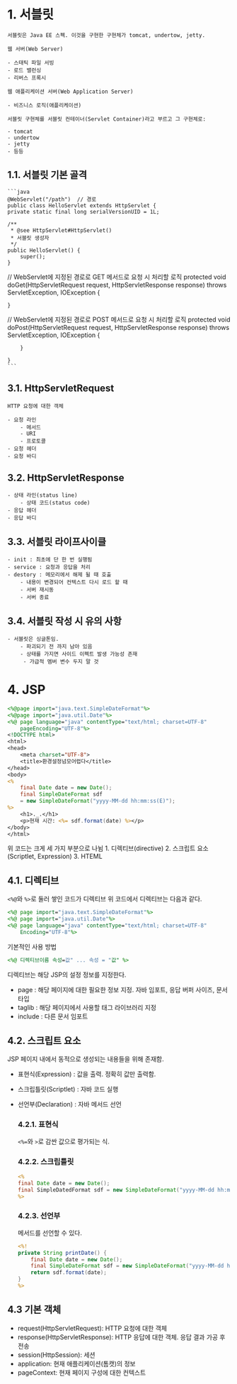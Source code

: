 # 1. 서블릿

    서블릿은 Java EE 스펙. 이것을 구현한 구현체가 tomcat, undertow, jetty.  

    웹 서버(Web Server)

    - 스태틱 파일 서빙
    - 로드 밸런싱
    - 리버스 프록시

    웹 애플리케이션 서버(Web Application Server)

    - 비즈니스 로직(애플리케이션)

    서블릿 구현체를 서블릿 컨테이너(Servlet Container)라고 부르고 그 구현체로:  

    - tomcat
    - undertow
    - jetty
    - 등등

 ## 1.1. 서블릿 기본 골격


    ```java
    @WebServlet("/path")  // 경로
    public class HelloServlet extends HttpServlet {
	private static final long serialVersionUID = 1L;
       
    /**
     * @see HttpServlet#HttpServlet()
     * 서블릿 생성자
     */
    public HelloServlet() {
        super();
    }

  // WebServlet에 지정된 경로로 GET 메서드로 요청 시 처리할 로직
	protected void doGet(HttpServletRequest request, HttpServletResponse response) throws ServletException, IOException {
		
	}

  // WebServlet에 지정된 경로로 POST 메서드로 요청 시 처리할 로직
	protected void doPost(HttpServletRequest request, HttpServletResponse response) throws ServletException, IOException {

	    }

    }
    ```

 ## 3.1. HttpServletRequest

    HTTP 요청에 대한 객체

    - 요청 라인
        - 메서드
        - URI
        - 프로토콜
    - 요청 헤더
    - 요청 바디

 ## 3.2. HttpServletResponse

    - 상태 라인(status line)
        - 상태 코드(status code)
    - 응답 헤더
    - 응답 바디

 ## 3.3. 서블릿 라이프사이클

    - init : 최초에 단 한 번 실행됨
    - service : 요청과 응답을 처리
    - destory : 메모리에서 해제 될 때 호출
        - 내용이 변경되어 컨텍스트 다시 로드 할 때
        - 서버 재시동
        - 서버 종료

 ## 3.4. 서블릿 작성 시 유의 사항

    - 서블릿은 싱글톤임.
        - 파괴되기 전 까지 남아 있음
        - 상태를 가지면 사이드 이펙트 발생 가능성 존재
         - 가급적 멤버 변수 두지 말 것

# 4. JSP

```jsp
<%@page import="java.text.SimpleDateFormat"%>
<%@page import="java.util.Date"%>
<%@ page language="java" contentType="text/html; charset=UTF-8"
    pageEncoding="UTF-8"%>
<!DOCTYPE html>
<html>
<head>
	<meta charset="UTF-8">
	<title>환경설정넘모어렵다</title>
</head>
<body>
<%
	final Date date = new Date();
	final SimpleDateFormat sdf 
	= new SimpleDateFormat("yyyy-MM-dd hh:mm:ss(E)");
%>
	<h1>._.</h1>
	<p>현재 시간: <%= sdf.format(date) %></p>
</body>
</html>
```

 위 코드는  크게 세 가지 부분으로 나뉨
    1. 디렉티브(directive)
    2. 스크립트 요소(Scriptlet, Expression)
    3. HTEML

  ## 4.1. 디렉티브
  `<%@`와 `%>`로 둘러 쌓인 코드가 디렉티브
  위 코드에서 디렉티브는 다음과 같다.

  ```jsp
  <%@ page import="java.text.SimpleDateFormat"%>
  <%@ page import="java.util.Date"%>
  <%@ page language="java" contentType="text/html; charset=UTF-8"
      Encoding="UTF-8"%>
 ```

 기본적인 사용 방법

 ```jsp
 <%@ 디렉티브이름 속성=값" ... 속성 = "값" %>
```

디렉티브는 해당 JSP의  설정 정보를 지정한다.

 - page : 해당 페이지에 대한  필요한 정보 지정. 자바 임포트, 응답 버퍼 사이즈, 문서 타입
 - taglib  : 해당 페이지에서 사용할 태그 라이브러리 지정
 - include : 다른 문서 임포트

 ## 4.2. 스크립트 요소

 JSP 페이지 내에서 동적으로 생성되는 내용들을 위해 존재함.

 - 표현식(Expression) : 값을 출력. 정확히 값만 출력함.
 - 스크립틀릿(Scriptlet) : 자바 코드 실행
 - 선언부(Declaration) : 자바 메서드 선언 
  
   ### 4.2.1.  표현식

   `<%=`와 `>`로 감싼 값으로 평가되는 식.

   ### 4.2.2. 스크립틀릿

   ```jsp
   <%
   final Date date = new Date();
   final SimpleDatedFormat sdf = new SimpleDateFormat("yyyy-MM-dd hh:mm:ss(E)");
   %>
   ```

   ### 4.2.3. 선언부

    메서드를 선언할 수 있다.

    ```jsp
    <%!
    private String printDate() {
        final Date date = new Date();
        final SimpleDateFormat sdf = new SimpleDateFormat("yyyy-MM-dd hh:mm:ss(E)");
        return sdf.format(date); 
    }
    %>
    ```

 ## 4.3 기본 객체

  - request(HttpServletRequest): HTTP 요청에 대한 객체
  - response(HttpServletResponse): HTTP 응답에 대한 객체. 응답 결과 가공 후 전송
  - session(HttpSession): 세션
  - application: 현재 애플리케이션(톰캣)의 정보
  - pageContext: 현재 페이지 구성에 대한 컨텍스트